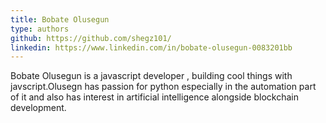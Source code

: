 ```yaml
--- 
title: Bobate Olusegun
type: authors
github: https://github.com/shegz101/
linkedin: https://www.linkedin.com/in/bobate-olusegun-0083201bb
---
```

Bobate Olusegun is a javascript developer , building cool things with javscript.Olusegn has passion for python especially in the automation part of it and also has interest in artificial intelligence alongside blockchain development.